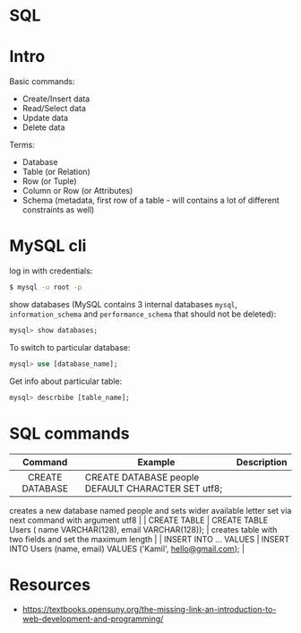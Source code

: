 # SQL

# Intro

Basic commands:
+ Create/Insert data
+ Read/Select data
+ Update data
+ Delete data

Terms:
+ Database
+ Table (or Relation)
+ Row (or Tuple)
+ Column or Row (or Attributes)
+ Schema (metadata, first row of a table - will contains a lot of different
constraints as well)

# MySQL cli

log in with credentials:
```bash
$ mysql -u root -p
```

show databases (MySQL contains 3 internal databases `mysql`,
`information_schema` and `performance_schema` that should not be deleted):
```sql
mysql> show databases;
```

To switch to particular database:
```sql
mysql> use [database_name];
```

Get info about particular table:
```sql
mysql> descrbibe [table_name];
```

# SQL commands

| Command			| Example											| Description	|
|:-----------------:|---------------------------------------------------|---------------|
| CREATE DATABASE	| CREATE DATABASE people DEFAULT CHARACTER SET utf8;|
creates a new database named people and sets wider available letter set via
next command with argument utf8	|
| CREATE TABLE		| CREATE TABLE Users ( name VARCHAR(128), email
VARCHAR(128));	| creates table with two fields and set the maximum length	|
| INSERT INTO ... VALUES	| INSERT INTO Users (name, email) VALUES ('Kamil',
hello@gmail.com);	|

# Resources

+ https://textbooks.opensuny.org/the-missing-link-an-introduction-to-web-development-and-programming/
